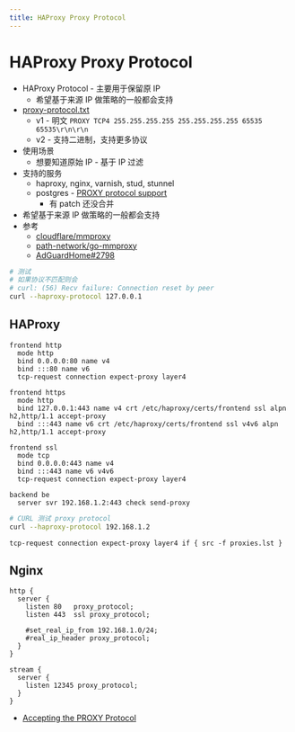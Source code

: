 ```yaml
---
title: HAProxy Proxy Protocol
---
```


# HAProxy Proxy Protocol

- HAProxy Protocol - 主要用于保留原 IP
  - 希望基于来源 IP 做策略的一般都会支持
- [proxy-protocol.txt](https://github.com/haproxy/haproxy/blob/master/doc/proxy-protocol.txt)
  - v1 - 明文 `PROXY TCP4 255.255.255.255 255.255.255.255 65535 65535\r\n\r\n`
  - v2 - 支持二进制，支持更多协议
- 使用场景
  - 想要知道原始 IP - 基于 IP 过滤
- 支持的服务
  - haproxy, nginx, varnish, stud, stunnel
  - postgres - [PROXY protocol support](https://www.postgresql.org/message-id/flat/CABUevEz9TLONY3VtOMkUUKpf%2BMb4XD79mXrtwUb-c9VwQ4ek-w%40mail.gmail.com#c9704d4e7ae56f3b58aa3ccf9b106bae)
    - 有 patch 还没合并
- 希望基于来源 IP 做策略的一般都会支持
- 参考
  - [cloudflare/mmproxy](https://github.com/cloudflare/mmproxy)
  - [path-network/go-mmproxy](https://github.com/path-network/go-mmproxy)
  - [AdGuardHome#2798](https://github.com/AdguardTeam/AdGuardHome/issues/2798)

```bash
# 测试
# 如果协议不匹配则会
# curl: (56) Recv failure: Connection reset by peer
curl --haproxy-protocol 127.0.0.1
```

## HAProxy

```haproxy title="frontend"
frontend http
  mode http
  bind 0.0.0.0:80 name v4
  bind :::80 name v6
  tcp-request connection expect-proxy layer4

frontend https
  mode http
  bind 127.0.0.1:443 name v4 crt /etc/haproxy/certs/frontend ssl alpn h2,http/1.1 accept-proxy
  bind :::443 name v6 crt /etc/haproxy/certs/frontend ssl v4v6 alpn h2,http/1.1 accept-proxy

frontend ssl
  mode tcp
  bind 0.0.0.0:443 name v4
  bind :::443 name v6 v4v6
  tcp-request connection expect-proxy layer4
```

```haproxy title="backend"
backend be
  server svr 192.168.1.2:443 check send-proxy
```

```bash
# CURL 测试 proxy protocol
curl --haproxy-protocol 192.168.1.2
```

```
tcp-request connection expect-proxy layer4 if { src -f proxies.lst }
```

## Nginx

```nginx
http {
  server {
    listen 80   proxy_protocol;
    listen 443  ssl proxy_protocol;

    #set_real_ip_from 192.168.1.0/24;
    #real_ip_header proxy_protocol;
  }
}

stream {
  server {
    listen 12345 proxy_protocol;
  }
}
```

- [Accepting the PROXY Protocol](https://docs.nginx.com/nginx/admin-guide/load-balancer/using-proxy-protocol/)

